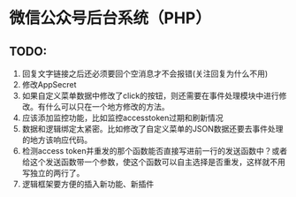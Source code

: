 # 微信公众号后台系统（PHP）

## TODO:  
1. 回复文字链接之后还必须要回个空消息才不会报错(关注回复为什么不用)
2. 修改AppSecret
3. 如果自定义菜单数据中修改了click的按钮，则还需要在事件处理模块中进行修改。有什么可以只在一个地方修改的方法。
4. 应该添加监控功能，比如监控accesstoken过期和刷新情况
5. 数据和逻辑绑定太紧密。比如修改了自定义菜单的JSON数据还要去事件处理的地方该响应代码。
6. 检测access token并重发的那个函数能否直接写进前一行的发送函数中？或者给这个发送函数带一个参数，使这个函数可以自主选择是否重发，这样就不用写独立的两行了。
7. 逻辑框架要方便的插入新功能、新插件